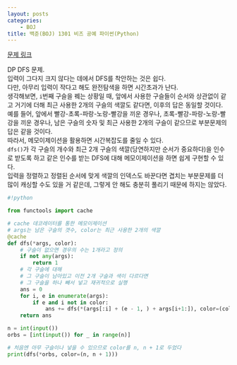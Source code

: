 ```yaml
---
layout: posts
categories:
    - BOJ
title: 백준(BOJ) 1301 비즈 공예 파이썬(Python)
---
```


[문제 링크](https://www.acmicpc.net/problem/1301)

DP DFS 문제.  
입력이 그다지 크지 않다는 데에서 DFS를 착안하는 것은 쉽다.  
다만, 아무리 입력이 작다고 해도 완전탐색을 하면 시간초과가 난다.  
생각해보면, `i`번째 구슬을 꿰는 상황일 때, 앞에서 사용한 구슬들이 순서와 상관없이 같고 거기에 더해 최근 사용한 2개의 구슬의 색깔도 같다면, 이후의 답은 동일할 것이다.  
예를 들어, 앞에서 빨강-초록-파랑-노랑-빨강을 끼운 경우나, 초록-빨강-파랑-노랑-빨강을 끼운 경우나, 남은 구슬의 숫자 및 최근 사용한 2개의 구슬이 같으므로 부분문제의 답은 같을 것이다.  
따라서, 메모이제이션을 활용하면 시간복잡도를 줄일 수 있다.  
`dfs()`가 각 구슬의 개수와 최근 2개 구슬의 색깔(당연하지만 순서가 중요하다)을 인수로 받도록 하고 같은 인수를 받는 DFS에 대해 메모이제이션을 하면 쉽게 구현할 수 있다.  
입력을 정렬하고 정렬된 순서에 맞게 색깔의 인덱스도 바꾼다면 겹치는 부분문제를 더 많이 캐싱할 수도 있을 거 같은데, 그렇게 안 해도 충분히 풀리기 때문에 하지는 않았다.  


```python
#!python

from functools import cache

# cache 데코레이터를 통한 메모이제이션
# args는 남은 구슬의 갯수, color는 최근 사용한 2개의 색깔
@cache
def dfs(*args, color):
    # 구슬이 없으면 경우의 수는 1개라고 정의
    if not any(args):
        return 1
    # 각 구슬에 대해
    # 그 구슬이 남아있고 이전 2개 구슬과 색이 다르다면
    # 그 구슬을 하나 빼서 넣고 재귀적으로 실행
    ans = 0
    for i, e in enumerate(args):
        if e and i not in color:
            ans += dfs(*(args[:i] + (e - 1, ) + args[i+1:]), color=(color[1], i))
    return ans

n = int(input())
orbs = [int(input()) for _ in range(n)]

# 처음엔 아무 구슬이나 넣을 수 있으므로 color를 n, n + 1로 두었다
print(dfs(*orbs, color=(n, n + 1)))
```
